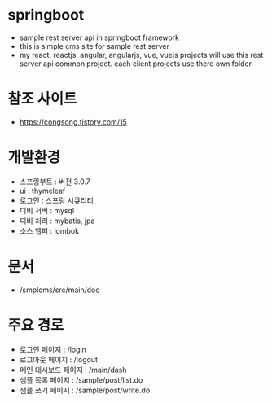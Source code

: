 # springboot
- sample rest server api in springboot framework
- this is simple cms site for sample rest server
- my react, reactjs, angular, angularjs, vue, vuejs projects will use this rest server api common project.
  each client projects use there own folder.

# 참조 사이트
- https://congsong.tistory.com/15

# 개발환경
- 스프링부트 : 버전 3.0.7
- ui : thymeleaf
- 로그인 : 스프링 시큐리티
- 디비 서버 : mysql
- 디비 처리 : mybatis, jpa
- 소스 헬퍼 : lombok

# 문서
- /smplcms/src/main/doc

# 주요 경로
- 로그인 페이지 : /login
- 로그아웃 페이지 : /logout
- 메인 대시보드 페이지 : /main/dash
- 샘플 목록 페이지 : /sample/post/list.do
- 샘플 쓰기 페이지 : /sample/post/write.do
